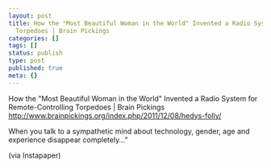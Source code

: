 ```yaml
---
layout: post
title: How the "Most Beautiful Woman in the World" Invented a Radio System for Remote-Controlling
  Torpedoes | Brain Pickings
categories: []
tags: []
status: publish
type: post
published: true
meta: {}
---
```


How the "Most Beautiful Woman in the World" Invented a Radio System for Remote-Controlling Torpedoes | Brain Pickings
http://www.brainpickings.org/index.php/2011/12/08/hedys-folly/


When you talk to a sympathetic mind about technology, gender, age and experience disappear completely…”


(via Instapaper)
